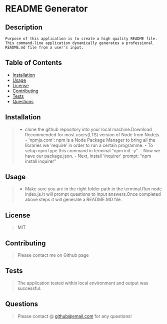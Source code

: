 
  # README Generator

  ##  Description 
    Purpose of this application is to create a high quality README file. This command-line application dynamically generates a professional README.md file from a user's input.

  ## Table of Contents 
   - [Installation](#installation)
   - [Usage](#usage)
   - [License](#license)
   - [Contributing](#contributing)
   - [Tests](#tests)
   - [Questions](#questions)
  
  ## Installation 
   > - clone the github repository into your local machine.Download Recommended for most users(LTS) version of Node from Nodejs.  - 'npmjs.com': npm is a Node Package Manager to bring all the libraries we 'require' in order to run a certain programme.  - To setup npm type this command in terminal "npm init -y".  - Now we have our package.json.  - Next, install 'inquirer' prompt: "npm install inquirer"

  ## Usage 
   > - Make sure you are in the right folder path in the terminal.Run node index.js.It will prompt questions to input answers.Once completed above steps it will generate a README.MD file.

  ## License 
   > MIT

  ## Contributing 
   > Please contact me on Github page

  ## Tests
   > The application tested within local environment and output was successful.

  ## Questions
   >   Please contact @ github@email.com for any questions!
